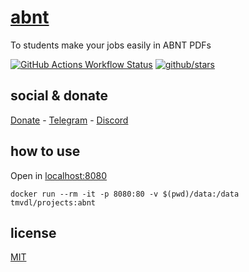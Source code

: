 # [abnt]()

To students make your jobs easily in ABNT PDFs

[![GitHub Actions Workflow Status](https://img.shields.io/github/actions/workflow/status/brtmvdl/abnt/docker-push.yml?label=Docker%20push)](https://github.com/brtmvdl/abnt/actions/workflows/docker-push.yml) [![github/stars](https://img.shields.io/github/stars/brtmvdl/abnt?style=social)](https://img.shields.io/github/stars/brtmvdl/abnt?style=social) 

## social & donate

[Donate](https://link.mercadopago.com.br/brtmvdl) - [Telegram](https://t.me/+KRmg5MlqgMk0MTg5) - [Discord](https://discord.gg/2zWpWBgmPj)

## how to use

Open in [localhost:8080](http://localhost:8080/)

```
docker run --rm -it -p 8080:80 -v $(pwd)/data:/data tmvdl/projects:abnt
```

## license

[MIT](./LICENSE.md)
